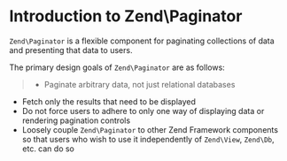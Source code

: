 # Introduction to Zend\\Paginator

`Zend\Paginator` is a flexible component for paginating collections of data and presenting that data
to users.

The primary design goals of `Zend\Paginator` are as follows:

> -   Paginate arbitrary data, not just relational databases
- Fetch only the results that need to be displayed
- Do not force users to adhere to only one way of displaying data or rendering pagination controls
- Loosely couple `Zend\Paginator` to other Zend Framework components so that users who wish to use
it independently of `Zend\View`, `Zend\Db`, etc. can do so

